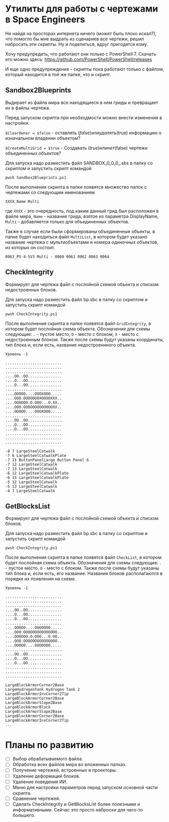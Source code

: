# Утилиты для работы с чертежами в Space Engineers

Не найдя на просторах интернета ничего (может быть плохо искал?), что помогло бы мне выдрать из сценариев все чертежи, решил набросать эти скрипты. Ну и поделиться, вдруг пригодятся кому.

Хочу предупредить, что работают они только с PowerShell 7. Скачать его можно здесь:
https://github.com/PowerShell/PowerShell/releases

И еще одно предупреждение - скрипты пока работают только с файлом, который находится в той же папке, что и скрипт.

## Sandbox2Blueprints

Выдирает из файла мира все находящиеся в нем гриды и превращает их в файлы чертежа.

Перед запуском скрипта при необходмости можно внести изменения в настройки:

`$ClearOwner = $false` - оставлять ($false) или удалять ($true) информацию о изначальном владении объектом?

`$CreateMultiGrid = $true` - Создавать ($true) или нет ($false) чертежи объединенных объектов?

Для запуска надо разместить файл SANDBOX_0_0_0_.sbs в папку со скриптом и запустить скрипт командой
```
pwsh Sandbox2Blueprints.ps1
```
После выполнения скрипта в папке появятся множество папок с чертежами со следующим именованием
```
XXXX_Name Multi
```
где `XXXX` - это очередность, под каким данный грид был расположен в файле мира, `Name` - название грида, взятое из параметра DisplayName, `Multi` - добавляется только для объединенных объектов.

Также в случае если были сформированы объединенные объекты, в папке будет находиться файл `MultiList`, в котором будет указано название чертежа с мультиобъектами и номера одиночных объектов, из которых он состоит.
```
0063_PV-4-SV3 Multi - 0060 0061 0062 0063 0064
```
## CheckIntegrity
Формирует для чертежа файл с послойной схемой объекта и списком недостроенных блоков.

Для запуска надо разместить файл bp.sbc в папку со скриптом и запустить скрипт командой
```
pwsh CheckIntegrity.ps1
```
После выполнения скрипта в папке появятся файл `GridIntegrity`, в котором будет послойная схема объекта. Обозначения для схемы следующие: `.` - пустое место, `O` - место с блоком, `X` - место с недостроенным блоком. Также после схемы будут указаны координаты, тип блока и, если есть, название недостроеннного объекта.
```
Уровень -1

.........................
.........................
.........................
....OO..OO...............
....O...OO...............
....O...OO...............
.........................
....OOOOO....OOOXOOO.....
....OOO.OOOOOOOXOOOOXXX..
....OOOOOO.O.OOO...O.XX..
....OOO.OOOOOOOOOOOOOXX..
....OOOOO....OOOXOOO.....
.........................
....OO..OO...............
....O...OO...............
....O...OO...............
.........................
.........................
.........................

-8 7 LargeSteelCatwalk 
-7 6 LargeSteelCatwalkPlate 
-7 11 ButtonPanelLarge Button Panel 6
-7 12 LargeSteelCatwalk 
-7 13 LargeSteelCatwalk 
-6 12 LargeSteelCatwalkPlate 
-6 13 LargeSteelCatwalkPlate 
-5 12 LargeSteelCatwalk 
-5 13 LargeSteelCatwalk 
-4 7 LargeSteelCatwalk 
```
## GetBlocksList
Формирует для чертежа файл с послойной схемой объекта и списком блоков.

Для запуска надо разместить файл bp.sbc в папку со скриптом и запустить скрипт командой
```
pwsh CheckIntegrity.ps1
```
После выполнения скрипта в папке появятся файл `CheckList`, в котором будет послойная схема объекта. Обозначения для схемы следующие: `.` - пустое место, `O` - место с блоком. Также после схемы будут указаны тип блока и, если есть, его название. Названия блоков располагаются в порядке их появления на схеме.
```
Уровень -1

.........................
.........................
.........................
....OO..OO...............
....O...OO...............
....O...OO...............
.........................
....OOOOO....OOOOOOO.....
....OOO.OOOOOOOOOOOOOOO..
....OOOOOO.O.OOO...O.OO..
....OOO.OOOOOOOOOOOOOOO..
....OOOOO....OOOOOOO.....
.........................
....OO..OO...............
....O...OO...............
....O...OO...............
.........................
.........................
.........................

LargeBlockArmorCorner2Base 
LargeHydrogenTank Hydrogen Tank 2
LargeBlockArmorInvCorner2Tip 
LargeBlockArmorCorner2Base 
LargeBlockArmorSlope2Base 
LargeBlockArmorBlock 
LargeBlockArmorSlope2Base 
LargeBlockArmorCorner2Base 
LargeBlockArmorInvCorner2Tip 
...
```
# Планы по развитию
- [ ] Выбор обрабатываемого файла.
- [ ] Обработка всех файлов мира во вложенных папках.
- [ ] Получение чертежей, встроенных в проекторы.
- [ ] Удаление деформаций блоков.
- [ ] Удаление поведения ИИ.
- [ ] Меню для настройки параметров перед запуском основной части скрипта.
- [ ] Сравнение чертежей.
- [ ] Сделать CheckIntegrity и GetBlocksList более полезными и информативными. Сейчас это просто наброски для чего-то большего.
